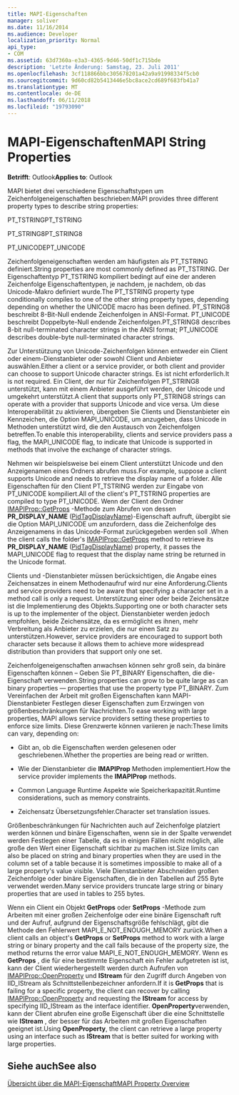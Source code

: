 ```yaml
---
title: MAPI-Eigenschaften
manager: soliver
ms.date: 11/16/2014
ms.audience: Developer
localization_priority: Normal
api_type:
- COM
ms.assetid: 63d7360a-e3a3-4365-9d46-50df1c715bde
description: 'Letzte Änderung: Samstag, 23. Juli 2011'
ms.openlocfilehash: 3cf118866bbc305678201a42a9a91998334f5cb0
ms.sourcegitcommit: 9d60cd82b5413446e5bc8ace2cd689f683fb41a7
ms.translationtype: MT
ms.contentlocale: de-DE
ms.lasthandoff: 06/11/2018
ms.locfileid: "19793090"
---
```

# <a name="mapi-string-properties"></a><span data-ttu-id="8e851-103">MAPI-Eigenschaften</span><span class="sxs-lookup"><span data-stu-id="8e851-103">MAPI String Properties</span></span>

  
  
<span data-ttu-id="8e851-104">**Betrifft**: Outlook</span><span class="sxs-lookup"><span data-stu-id="8e851-104">**Applies to**: Outlook</span></span> 
  
<span data-ttu-id="8e851-105">MAPI bietet drei verschiedene Eigenschaftstypen um Zeichenfolgeneigenschaften beschrieben:</span><span class="sxs-lookup"><span data-stu-id="8e851-105">MAPI provides three different property types to describe string properties:</span></span>
  
<span data-ttu-id="8e851-106">PT_TSTRING</span><span class="sxs-lookup"><span data-stu-id="8e851-106">PT_TSTRING</span></span>
  
<span data-ttu-id="8e851-107">PT_STRING8</span><span class="sxs-lookup"><span data-stu-id="8e851-107">PT_STRING8</span></span>
  
<span data-ttu-id="8e851-108">PT_UNICODE</span><span class="sxs-lookup"><span data-stu-id="8e851-108">PT_UNICODE</span></span>
  
<span data-ttu-id="8e851-109">Zeichenfolgeneigenschaften werden am häufigsten als PT_TSTRING definiert.</span><span class="sxs-lookup"><span data-stu-id="8e851-109">String properties are most commonly defined as PT_TSTRING.</span></span> <span data-ttu-id="8e851-110">Der Eigenschaftentyp PT_TSTRING kompiliert bedingt auf eine der anderen Zeichenfolge Eigenschaftentypen, je nachdem, je nachdem, ob das Unicode-Makro definiert wurde.</span><span class="sxs-lookup"><span data-stu-id="8e851-110">The PT_TSTRING property type conditionally compiles to one of the other string property types, depending depending on whether the UNICODE macro has been defined.</span></span> <span data-ttu-id="8e851-111">PT_STRING8 beschreibt 8-Bit-Null endende Zeichenfolgen in ANSI-Format. PT_UNICODE beschreibt Doppelbyte-Null endende Zeichenfolgen.</span><span class="sxs-lookup"><span data-stu-id="8e851-111">PT_STRING8 describes 8-bit null-terminated character strings in the ANSI format; PT_UNICODE describes double-byte null-terminated character strings.</span></span> 
  
<span data-ttu-id="8e851-112">Zur Unterstützung von Unicode-Zeichenfolgen können entweder ein Client oder einem-Dienstanbieter oder sowohl Client und Anbieter auswählen.</span><span class="sxs-lookup"><span data-stu-id="8e851-112">Either a client or a service provider, or both client and provider can choose to support Unicode character strings.</span></span> <span data-ttu-id="8e851-113">Es ist nicht erforderlich.</span><span class="sxs-lookup"><span data-stu-id="8e851-113">It is not required.</span></span> <span data-ttu-id="8e851-114">Ein Client, der nur für Zeichenfolgen PT_STRING8 unterstützt, kann mit einem Anbieter ausgeführt werden, der Unicode und umgekehrt unterstützt.</span><span class="sxs-lookup"><span data-stu-id="8e851-114">A client that supports only PT_STRING8 strings can operate with a provider that supports Unicode and vice versa.</span></span> <span data-ttu-id="8e851-115">Um diese Interoperabilität zu aktivieren, übergeben Sie Clients und Dienstanbieter ein Kennzeichen, die Option MAPI_UNICODE, um anzugeben, dass Unicode in Methoden unterstützt wird, die den Austausch von Zeichenfolgen betreffen.</span><span class="sxs-lookup"><span data-stu-id="8e851-115">To enable this interoperability, clients and service providers pass a flag, the MAPI_UNICODE flag, to indicate that Unicode is supported in methods that involve the exchange of character strings.</span></span> 
  
<span data-ttu-id="8e851-116">Nehmen wir beispielsweise bei einem Client unterstützt Unicode und den Anzeigenamen eines Ordners abrufen muss.</span><span class="sxs-lookup"><span data-stu-id="8e851-116">For example, suppose a client supports Unicode and needs to retrieve the display name of a folder.</span></span> <span data-ttu-id="8e851-117">Alle Eigenschaften für den Client PT_TSTRING werden zur Eingabe von PT_UNICODE kompiliert.</span><span class="sxs-lookup"><span data-stu-id="8e851-117">All of the client's PT_TSTRING properties are compiled to type PT_UNICODE.</span></span> <span data-ttu-id="8e851-118">Wenn der Client den Ordner [IMAPIProp::GetProps](imapiprop-getprops.md) -Methode zum Abrufen von dessen **PR_DISPLAY_NAME** ([PidTagDisplayName](pidtagdisplayname-canonical-property.md))-Eigenschaft aufruft, übergibt sie die Option MAPI_UNICODE um anzufordern, dass die Zeichenfolge des Anzeigenamens in das Unicode-Format zurückgegeben werden soll .</span><span class="sxs-lookup"><span data-stu-id="8e851-118">When the client calls the folder's [IMAPIProp::GetProps](imapiprop-getprops.md) method to retrieve its **PR_DISPLAY_NAME** ([PidTagDisplayName](pidtagdisplayname-canonical-property.md)) property, it passes the MAPI_UNICODE flag to request that the display name string be returned in the Unicode format.</span></span> 
  
<span data-ttu-id="8e851-119">Clients und -Dienstanbieter müssen berücksichtigen, die Angabe eines Zeichensatzes in einem Methodenaufruf wird nur eine Anforderung.</span><span class="sxs-lookup"><span data-stu-id="8e851-119">Clients and service providers need to be aware that specifying a character set in a method call is only a request.</span></span> <span data-ttu-id="8e851-120">Unterstützung einer oder beide Zeichensätze ist die Implementierung des Objekts.</span><span class="sxs-lookup"><span data-stu-id="8e851-120">Supporting one or both character sets is up to the implementer of the object.</span></span> <span data-ttu-id="8e851-121">Dienstanbieter werden jedoch empfohlen, beide Zeichensätze, da es ermöglicht es ihnen, mehr Verbreitung als Anbieter zu erzielen, die nur einen Satz zu unterstützen.</span><span class="sxs-lookup"><span data-stu-id="8e851-121">However, service providers are encouraged to support both character sets because it allows them to achieve more widespread distribution than providers that support only one set.</span></span> 
  
<span data-ttu-id="8e851-122">Zeichenfolgeneigenschaften anwachsen können sehr groß sein, da binäre Eigenschaften können – Geben Sie PT_BINARY Eigenschaften, die die-Eigenschaft verwenden.</span><span class="sxs-lookup"><span data-stu-id="8e851-122">String properties can grow to be quite large as can binary properties — properties that use the property type PT_BINARY.</span></span> <span data-ttu-id="8e851-123">Zum Vereinfachen der Arbeit mit großen Eigenschaften kann MAPI-Dienstanbieter Festlegen dieser Eigenschaften zum Erzwingen von größenbeschränkungen für Nachrichten.</span><span class="sxs-lookup"><span data-stu-id="8e851-123">To ease working with large properties, MAPI allows service providers setting these properties to enforce size limits.</span></span> <span data-ttu-id="8e851-124">Diese Grenzwerte können variieren je nach:</span><span class="sxs-lookup"><span data-stu-id="8e851-124">These limits can vary, depending on:</span></span>
  
- <span data-ttu-id="8e851-125">Gibt an, ob die Eigenschaften werden gelesenen oder geschriebenen.</span><span class="sxs-lookup"><span data-stu-id="8e851-125">Whether the properties are being read or written.</span></span>
    
- <span data-ttu-id="8e851-126">Wie der Dienstanbieter die **IMAPIProp** Methoden implementiert.</span><span class="sxs-lookup"><span data-stu-id="8e851-126">How the service provider implements the **IMAPIProp** methods.</span></span> 
    
- <span data-ttu-id="8e851-127">Common Language Runtime Aspekte wie Speicherkapazität.</span><span class="sxs-lookup"><span data-stu-id="8e851-127">Runtime considerations, such as memory constraints.</span></span>
    
- <span data-ttu-id="8e851-128">Zeichensatz Übersetzungsfehler.</span><span class="sxs-lookup"><span data-stu-id="8e851-128">Character set translation issues.</span></span> 
    
<span data-ttu-id="8e851-129">Größenbeschränkungen für Nachrichten auch auf Zeichenfolge platziert werden können und binäre Eigenschaften, wenn sie in der Spalte verwendet werden Festlegen einer Tabelle, da es in einigen Fällen nicht möglich, alle große den Wert einer Eigenschaft sichtbar zu machen ist.</span><span class="sxs-lookup"><span data-stu-id="8e851-129">Size limits can also be placed on string and binary properties when they are used in the column set of a table because it is sometimes impossible to make all of a large property's value visible.</span></span> <span data-ttu-id="8e851-130">Viele Dienstanbieter Abschneiden großen Zeichenfolge oder binäre Eigenschaften, die in den Tabellen auf 255 Byte verwendet werden.</span><span class="sxs-lookup"><span data-stu-id="8e851-130">Many service providers truncate large string or binary properties that are used in tables to 255 bytes.</span></span> 
  
<span data-ttu-id="8e851-131">Wenn ein Client ein Objekt **GetProps** oder **SetProps** -Methode zum Arbeiten mit einer großen Zeichenfolge oder eine binäre Eigenschaft ruft und der Aufruf, aufgrund der Eigenschaftsgröße fehlschlägt, gibt die Methode den Fehlerwert MAPI_E_NOT_ENOUGH_MEMORY zurück.</span><span class="sxs-lookup"><span data-stu-id="8e851-131">When a client calls an object's **GetProps** or **SetProps** method to work with a large string or binary property and the call fails because of the property size, the method returns the error value MAPI_E_NOT_ENOUGH_MEMORY.</span></span> <span data-ttu-id="8e851-132">Wenn es **GetProps** , die für eine bestimmte Eigenschaft ein Fehler aufgetreten ist ist, kann der Client wiederhergestellt werden durch Aufrufen von [IMAPIProp::OpenProperty](imapiprop-openproperty.md) und **IStream** für den Zugriff durch Angeben von IID_IStream als Schnittstellenbezeichner anfordern.</span><span class="sxs-lookup"><span data-stu-id="8e851-132">If it is **GetProps** that is failing for a specific property, the client can recover by calling [IMAPIProp::OpenProperty](imapiprop-openproperty.md) and requesting the **IStream** for access by specifying IID_IStream as the interface identifier.</span></span> <span data-ttu-id="8e851-133">**OpenProperty**verwenden, kann der Client abrufen eine große Eigenschaft über die eine Schnittstelle wie **IStream** , der besser für das Arbeiten mit großen Eigenschaften geeignet ist.</span><span class="sxs-lookup"><span data-stu-id="8e851-133">Using **OpenProperty**, the client can retrieve a large property using an interface such as **IStream** that is better suited for working with large properties.</span></span> 
  
## <a name="see-also"></a><span data-ttu-id="8e851-134">Siehe auch</span><span class="sxs-lookup"><span data-stu-id="8e851-134">See also</span></span>



[<span data-ttu-id="8e851-135">Übersicht über die MAPI-Eigenschaft</span><span class="sxs-lookup"><span data-stu-id="8e851-135">MAPI Property Overview</span></span>](mapi-property-overview.md)

